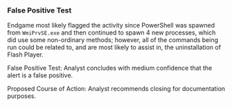 ### False Positive Test
Endgame most likely flagged the activity since PowerShell was spawned from `WmiPrvSE.exe` and then continued to spawn 4 new processes, which did use some non-ordinary methods; however, all of the commands being run could be related to, and are most likely to assist in, the uninstallation of Flash Player. 

False Positive Test: Analyst concludes with medium confidence that the alert is a false positive.

Proposed Course of Action: Analyst recommends closing for documentation purposes.